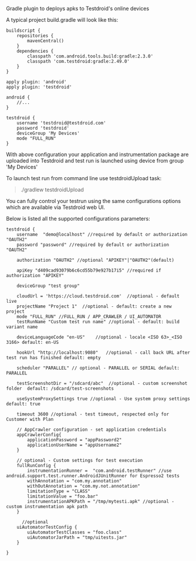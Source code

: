 Gradle plugin to deploys apks to Testdroid's online devices

A typical project build.gradle will look like this:

    buildscript {
        repositories {
            mavenCentral()
        }
        dependencies {
            classpath 'com.android.tools.build:gradle:2.3.0'
            classpath 'com.testdroid:gradle:2.49.0'
        }
    }
    
    apply plugin: 'android'
    apply plugin: 'testdroid'
    
    android {
        //...
    }
    
    testdroid {
        username 'testdroid@testdroid.com'
        password 'testdroid'
        deviceGroup 'My Devices'
        mode "FULL_RUN"
    }


With above configuration your application and instrumentation package 
are uploaded into Testdroid and test run is launched using device from group 'My Devices'

To launch test run from command line use testdroidUpload task:
>./gradlew testdroidUpload


You can fully control your testrun using the same configurations options which are available via Testdroid web UI.

Below is listed all the supported configurations parameters:

    testdroid {
        username  "demo@localhost" //required by default or authorization "OAUTH2"
        password "password" //required by default or authorization "OAUTH2"

        authorization "OAUTH2" //optional "APIKEY"|"OAUTH2"(default)

        apiKey "d409cad93079b6c6cd55b79e927b17i5" //required if authorization "APIKEY"

        deviceGroup "test group"

        cloudUrl = 'https://cloud.testdroid.com'  //optional - default live
        projectName "Project 1"  //optional - default: create a new project
        mode "FULL_RUN" //FULL_RUN / APP_CRAWLER / UI_AUTOMATOR
        testRunName "Custom test run name" //optional - default: build variant name

        deviceLanguageCode "en-US"    //optional - locale <ISO 63>_<ISO 3166> default: en-US
    
        hookUrl "http://localhost:9080"   //optional - call back URL after test run has finished default: empty
    
        scheduler "PARALLEL" // optional - PARALLEL or SERIAL default: PARALLEL
    
        testScreenshotDir = "/sdcard/abc"  //optional - custom screenshot folder  default: /sdcard/test-screenshots
    
        useSystemProxySettings true //optional - Use system proxy settings  default: true
        
        timeout 3600 //optional - test timeout, respected only for Customer with Plan
    
        // AppCrawler configuration - set application credentials
        appCrawlerConfig{
            applicationPassword = "appPassword2"
            applicationUserName = "appUsername2"
        }
    
        // optional - Custom settings for test execution
        fullRunConfig {
            instrumentationRunner =  "com.android.testRunner" //use android.support.test.runner.AndroidJUnitRunner for Espresso2 tests
            withAnnotation = "com.my.annotation"
            withOutAnnotation = "com.my.not.annotation"
            limitationType = "CLASS"
            limitationValue = "foo.bar"
            instrumentationAPKPath = "/tmp/mytesti.apk" //optional - custom instrumentation apk path
        }
    
          //optional
        uiAutomatorTestConfig {
            uiAutomatorTestClasses = "foo.class"
            uiAutomatorJarPath = "tmp/uitests.jar"
        }
        
    }




